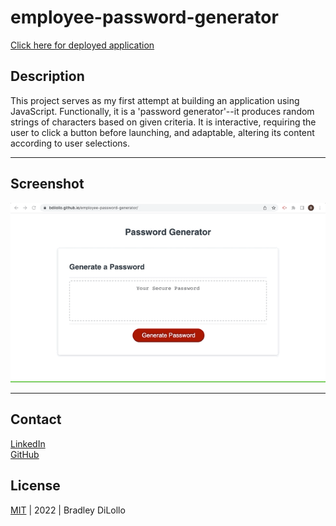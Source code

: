 # employee-password-generator

[Click here for deployed application](https://bdilollo.github.io/employee-password-generator/)

## Description
This project serves as my first attempt at building an application using JavaScript. Functionally, it is a 'password generator'--it produces random strings of characters based on given criteria. It is interactive, requiring the user to click a button before launching, and adaptable, altering its content according to user selections.

---

## Screenshot
![gif displaying functionality of webpage](./assets/password-generator-screenshot.gif)

---

## Contact
[LinkedIn](https://www.linkedin.com/in/bradley-dilollo/)  
[GitHub](https://github.com/bdilollo)

## License
[MIT](/LICENSE.txt) &#124; 2022 &#124; Bradley DiLollo